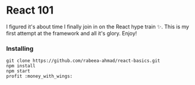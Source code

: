 # React 101

I figured it's about time I finally join in on the React hype train :sparkles:. This is my first attempt at the framework and all it's glory. Enjoy!

### Installing

```
git clone https://github.com/rabeea-ahmad/react-basics.git
npm install
npm start
profit :money_with_wings:
```
